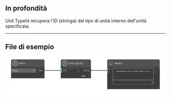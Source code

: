 ## In profondità
Unit.TypeId recupera l'ID (stringa) del tipo di unità interno dell'unità specificata.
___
## File di esempio

![Unit.TypeId](./DynamoUnits.Unit.TypeId_img.png)
